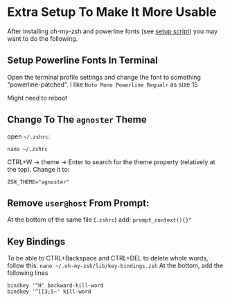 # Extra Setup To Make It More Usable

After installing oh-my-zsh and powerline fonts (see [setup script](https://github.com/gur111/utils/blob/master/dotfiles/setup_zsh.sh)) you may want to do the following.

## Setup Powerline Fonts In Terminal
Open the terminal profile settings and change the font to something "powerline-patched". I like `Noto Mono Powerline Regualr` as size 15

Might need to reboot


## Change To The `agnoster` Theme
open `~/.zshrc`:

```nano ~/.zshrc```

CTRL+W -> theme -> Enter to search for the theme property (relatively at the top). Change it to:

```ZSH_THEME="agnoster"```

## Remove `user@host` From Prompt:
At the bottom of the same file (`.zshrc`) add:
```prompt_context(){}"```


## Key Bindings
To be able to CTRL+Backspace and CTRL+DEL to delete whole words, follow this.
```nano ~/.oh-my-zsh/lib/key-bindings.zsh```
At the bottom, add the following lines
```# Delete whole words
bindkey '^H' backward-kill-word
bindkey '^[[3;5~' kill-word
```
